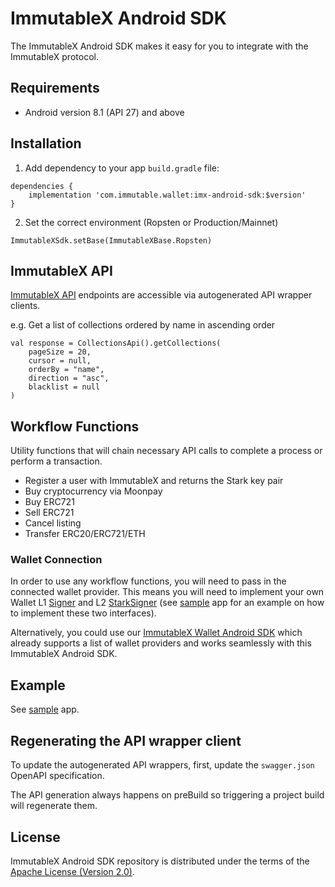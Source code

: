 # ImmutableX Android SDK

The ImmutableX Android SDK makes it easy for you to integrate with the ImmutableX protocol.

## Requirements
* Android version 8.1 (API 27) and above

## Installation
1. Add dependency to your app `build.gradle` file:
```
dependencies {
    implementation 'com.immutable.wallet:imx-android-sdk:$version'
}
```
2. Set the correct environment (Ropsten or Production/Mainnet)
```
ImmutableXSdk.setBase(ImmutableXBase.Ropsten)
```

## ImmutableX API
[ImmutableX API](https://docs.x.immutable.com/reference) endpoints are accessible via autogenerated API wrapper clients.

e.g. Get a list of collections ordered by name in ascending order
```
val response = CollectionsApi().getCollections(
    pageSize = 20,
    cursor = null,
    orderBy = "name",
    direction = "asc",
    blacklist = null
)
```

## Workflow Functions
Utility functions that will chain necessary API calls to complete a process or perform a transaction.

* Register a user with ImmutableX and returns the Stark key pair
* Buy cryptocurrency via Moonpay
* Buy ERC721
* Sell ERC721
* Cancel listing
* Transfer ERC20/ERC721/ETH

### Wallet Connection
In order to use any workflow functions, you will need to pass in the connected wallet provider. This means you will need to implement your own Wallet L1 [Signer](https://github.com/immutable/imx-android-sdk/blob/184be52a85a4415cbce1b8edfd60b52a4b7062fd/imx-android-sdk/src/main/java/com/immutable/sdk/Signer.kt#L5) and L2 [StarkSigner](https://github.com/immutable/imx-android-sdk/blob/184be52a85a4415cbce1b8edfd60b52a4b7062fd/imx-android-sdk/src/main/java/com/immutable/sdk/Signer.kt#L25) (see [sample](https://github.com/immutable/imx-android-sdk/tree/main/sample) app for an example on how to implement these two interfaces).

Alternatively, you could use our [ImmutableX Wallet Android SDK](https://github.com/immutable/imx-wallet-android-sdk) which already supports a list of wallet providers and works seamlessly with this ImmutableX Android SDK.

## Example
See [sample](https://github.com/immutable/imx-android-sdk/tree/main/sample) app.

## Regenerating the API wrapper client
To update the autogenerated API wrappers, first, update the `swagger.json` OpenAPI specification.

The API generation always happens on preBuild so triggering a project build will regenerate them.

## License
ImmutableX Android SDK repository is distributed under the terms of the [Apache License (Version 2.0)](LICENSE).